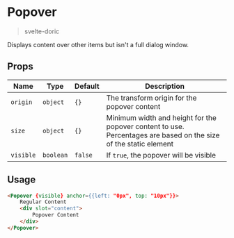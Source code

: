 # Popover
> svelte-doric

Displays content over other items but isn't a full dialog window.

## Props
| Name | Type | Default | Description |
| --- | --- | --- | --- |
| `origin` | `object` | `{}` | The transform origin for the popover content
| `size` | `object` | `{}` | Minimum width and height for the popover content to use. Percentages are based on the size of the static element
| `visible` | `boolean` | `false` | If `true`, the popover will be visible

## Usage
```html
<Popover {visible} anchor={{left: "0px", top: "10px"}}>
    Regular Content
    <div slot="content">
        Popover Content
    </div>
</Popover>
```
